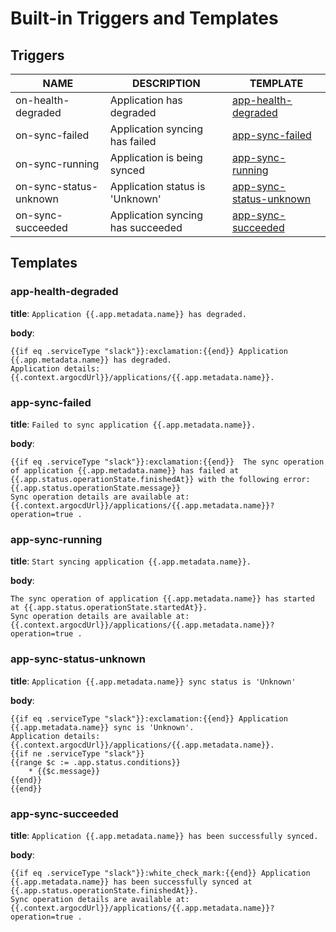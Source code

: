 # Built-in Triggers and Templates
## Triggers
|          NAME          |            DESCRIPTION            |                      TEMPLATE                       |
|------------------------|-----------------------------------|-----------------------------------------------------|
| on-health-degraded     | Application has degraded          | [app-health-degraded](#app-health-degraded)         |
| on-sync-failed         | Application syncing has failed    | [app-sync-failed](#app-sync-failed)                 |
| on-sync-running        | Application is being synced       | [app-sync-running](#app-sync-running)               |
| on-sync-status-unknown | Application status is 'Unknown'   | [app-sync-status-unknown](#app-sync-status-unknown) |
| on-sync-succeeded      | Application syncing has succeeded | [app-sync-succeeded](#app-sync-succeeded)           |

## Templates
### app-health-degraded
**title**: `Application {{.app.metadata.name}} has degraded.`

**body**:
```
{{if eq .serviceType "slack"}}:exclamation:{{end}} Application {{.app.metadata.name}} has degraded.
Application details: {{.context.argocdUrl}}/applications/{{.app.metadata.name}}.

```
### app-sync-failed
**title**: `Failed to sync application {{.app.metadata.name}}.`

**body**:
```
{{if eq .serviceType "slack"}}:exclamation:{{end}}  The sync operation of application {{.app.metadata.name}} has failed at {{.app.status.operationState.finishedAt}} with the following error: {{.app.status.operationState.message}}
Sync operation details are available at: {{.context.argocdUrl}}/applications/{{.app.metadata.name}}?operation=true .

```
### app-sync-running
**title**: `Start syncing application {{.app.metadata.name}}.`

**body**:
```
The sync operation of application {{.app.metadata.name}} has started at {{.app.status.operationState.startedAt}}.
Sync operation details are available at: {{.context.argocdUrl}}/applications/{{.app.metadata.name}}?operation=true .

```
### app-sync-status-unknown
**title**: `Application {{.app.metadata.name}} sync status is 'Unknown'`

**body**:
```
{{if eq .serviceType "slack"}}:exclamation:{{end}} Application {{.app.metadata.name}} sync is 'Unknown'.
Application details: {{.context.argocdUrl}}/applications/{{.app.metadata.name}}.
{{if ne .serviceType "slack"}}
{{range $c := .app.status.conditions}}
    * {{$c.message}}
{{end}}
{{end}}

```
### app-sync-succeeded
**title**: `Application {{.app.metadata.name}} has been successfully synced.`

**body**:
```
{{if eq .serviceType "slack"}}:white_check_mark:{{end}} Application {{.app.metadata.name}} has been successfully synced at {{.app.status.operationState.finishedAt}}.
Sync operation details are available at: {{.context.argocdUrl}}/applications/{{.app.metadata.name}}?operation=true .

```
